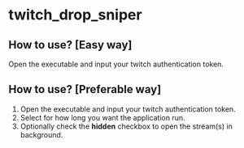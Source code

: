 # twitch_drop_sniper

## How to use? [Easy way]
Open the executable and input your twitch authentication token.

## How to use? [Preferable way]
1. Open the executable and input your twitch authentication token.
2. Select for how long you want the application run.
3. Optionally check the **hidden** checkbox to open the stream(s) in background.

